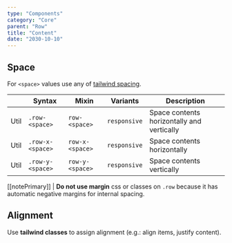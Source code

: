 ```yaml
---
type: "Components"
category: "Core"
parent: "Row"
title: "Content"
date: "2030-10-10"
---
```


## Space

For `<space>` values use any of [tailwind spacing](https://tailwindcss.com/docs/customizing-spacing).

<div class="table-scroll">

|                      | Syntax                          | Mixin            | Variants               | Description                   |
| ----------------------- | ---------------------------- | -----------------| ----------------------------- |----------------------------- |
| Util                  | `.row-<space>`       | `row-<space>`                | `responsive`                | Space contents horizontally and vertically            |
| Util                  | `.row-x-<space>`       | `row-x-<space>`                | `responsive`                | Space contents horizontally            |
| Util                  | `.row-y-<space>`       | `row-y-<space>`                | `responsive`                | Space contents vertically            |

</div>

[[notePrimary]]
| **Do not use margin** css or classes on `.row` because it has automatic negative margins for internal spacing.

<demo>
  <demovanilla src="vanilla/components/core/row/space-px">
  </demovanilla>
  <demovanilla src="vanilla/components/core/row/space-1">
  </demovanilla>
  <demovanilla src="vanilla/components/core/row/space-2">
  </demovanilla>
  <demovanilla src="vanilla/components/core/row/space-3">
  </demovanilla>
  <demovanilla src="vanilla/components/core/row/space-4">
  </demovanilla>
</demo>

## Alignment

Use **tailwind classes** to assign alignment (e.g.: align items, justify content).

<demo>
  <demovanilla src="vanilla/components/core/row/alignment">
  </demovanilla>
</demo>
